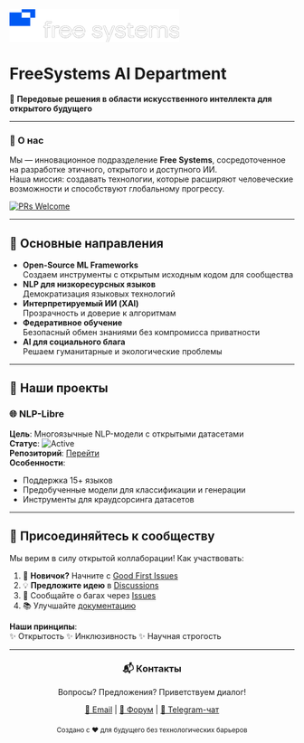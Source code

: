 <span style="background-color: white; display: inline-block;">
  <img src="logo-light.svg" alt="Free Systems Logo" width="300" style="vertical-align: middle"/>
</span>

# FreeSystems AI Department

🚀 **Передовые решения в области искусственного интеллекта для открытого будущего**

---

### 🌟 О нас
Мы — инновационное подразделение **Free Systems**, сосредоточенное на разработке этичного, открытого и доступного ИИ.  
Наша миссия: создавать технологии, которые расширяют человеческие возможности и способствуют глобальному прогрессу.

[![PRs Welcome](https://img.shields.io/badge/PRs-Welcome-brightgreen.svg)](https://github.com/free-systems/ai/pulls)

---

## 🧠 Основные направления
- **Open-Source ML Frameworks**  
  Создаем инструменты с открытым исходным кодом для сообщества
- **NLP для низкоресурсных языков**  
  Демократизация языковых технологий
- **Интерпретируемый ИИ (XAI)**  
  Прозрачность и доверие к алгоритмам
- **Федеративное обучение**  
  Безопасный обмен знаниями без компромисса приватности
- **AI для социального блага**  
  Решаем гуманитарные и экологические проблемы

---

## 🚀 Наши проекты

### 🌐 NLP-Libre
**Цель**: Многоязычные NLP-модели с открытыми датасетами  
**Статус**: ![Active](https://img.shields.io/badge/status-active-success)  
**Репозиторий**: [Перейти](profile/nlp-libre)  
**Особенности**:
- Поддержка 15+ языков
- Предобученные модели для классификации и генерации
- Инструменты для краудсорсинга датасетов

---

## 🤝 Присоединяйтесь к сообществу
Мы верим в силу открытой коллаборации! Как участвовать:
1. 🌱 **Новичок?** Начните с [Good First Issues](profile/contribute)
2. 💡 **Предложите идею** в [Discussions](profile/discussions)
3. 🐛 Сообщайте о багах через [Issues](profile/issues)
4. 📚 Улучшайте [документацию](profile/docs)

**Наши принципы**:  
✨ Открытость ✨ Инклюзивность ✨ Научная строгость

---

<div align="center">
  <h3>📬 Контакты</h3>
  <p>Вопросы? Предложения? Приветствуем диалог!</p>
  <p>
    <a href="mailto:ai@free-systems.org">📧 Email</a> | 
    <a href="profile/forum">💬 Форум</a> | 
    <a href="profile/telegram">📢 Telegram-чат</a>
  </p>
  <sub>Создано с ❤️ для будущего без технологических барьеров</sub>
</div>
